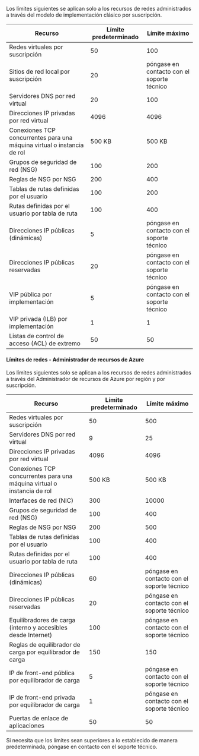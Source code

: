 Los límites siguientes se aplican solo a los recursos de redes administrados a través del modelo de implementación clásico por suscripción.

Recurso| Límite predeterminado | Límite máximo
--- | --- | --- 
Redes virtuales por suscripción | 50 | 100
Sitios de red local por suscripción | 20 | póngase en contacto con el soporte técnico
Servidores DNS por red virtual | 20 | 100
Direcciones IP privadas por red virtual | 4096 | 4096
Conexiones TCP concurrentes para una máquina virtual o instancia de rol | 500 KB | 500 KB 
Grupos de seguridad de red (NSG) | 100 | 200
Reglas de NSG por NSG | 200 | 400
Tablas de rutas definidas por el usuario | 100 | 200
Rutas definidas por el usuario por tabla de ruta | 100 | 400
Direcciones IP públicas (dinámicas) | 5 | póngase en contacto con el soporte técnico
Direcciones IP públicas reservadas | 20 | póngase en contacto con el soporte técnico
VIP pública por implementación | 5 | póngase en contacto con el soporte técnico
VIP privada (ILB) por implementación | 1 | 1
Listas de control de acceso (ACL) de extremo | 50 | 50


#### Límites de redes - Administrador de recursos de Azure

Los límites siguientes solo se aplican a los recursos de redes administrados a través del Administrador de recursos de Azure por región y por suscripción.

Recurso| Límite predeterminado | Límite máximo
--- | --- | ---
Redes virtuales por suscripción | 50 | 500
Servidores DNS por red virtual | 9 | 25
Direcciones IP privadas por red virtual | 4096 | 4096
Conexiones TCP concurrentes para una máquina virtual o instancia de rol | 500 KB |500 KB
Interfaces de red (NIC) | 300 | 10000
Grupos de seguridad de red (NSG) | 100 | 400
Reglas de NSG por NSG | 200 | 500
Tablas de rutas definidas por el usuario | 100 | 400
Rutas definidas por el usuario por tabla de ruta | 100 | 400
Direcciones IP públicas (dinámicas) | 60 | póngase en contacto con el soporte técnico
Direcciones IP públicas reservadas | 20 | póngase en contacto con el soporte técnico
Equilibradores de carga (interno y accesibles desde Internet) | 100 | póngase en contacto con el soporte técnico
Reglas de equilibrador de carga por equilibrador de carga | 150 | 150
IP de front-end pública por equilibrador de carga | 5 | póngase en contacto con el soporte técnico
IP de front-end privada por equilibrador de carga | 1 | póngase en contacto con el soporte técnico
Puertas de enlace de aplicaciones | 50 | 50

Si necesita que los límites sean superiores a lo establecido de manera predeterminada, póngase en contacto con el soporte técnico.

<!---HONumber=AcomDC_0323_2016-->